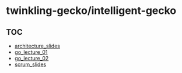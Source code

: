 # twinkling-gecko/intelligent-gecko

## TOC

- [architecture_slides](https://twinkling-gecko.github.io/intelligent-gecko/architecture_slides.html)
- [go_lecture_01](https://twinkling-gecko.github.io/intelligent-gecko/go_lecture_01.html)
- [go_lecture_02](https://twinkling-gecko.github.io/intelligent-gecko/go_lecture_02.html)
- [scrum_slides](https://twinkling-gecko.github.io/intelligent-gecko/scrum_slides.html)
